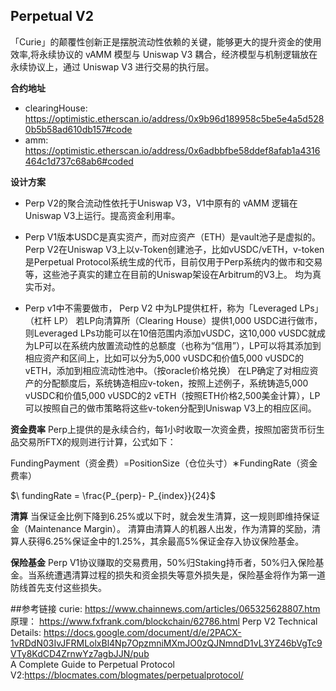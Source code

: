 ## Perpetual V2
「Curie」的颠覆性创新正是摆脱流动性依赖的关键，能够更大的提升资金的使用效率,将永续协议的 vAMM 模型与 Uniswap V3 耦合，经济模型与机制逻辑放在永续协议上，通过 Uniswap V3 进行交易的执行层。

**合约地址**
  - clearingHouse: https://optimistic.etherscan.io/address/0x9b96d189958c5be5e4a5d5280b5b58ad610db157#code
 - amm: https://optimistic.etherscan.io/address/0x6adbbfbe58ddef8afab1a4316464c1d737c68ab6#coded

**设计方案**
- Perp V2的聚合流动性依托于Uniswap V3，V1中原有的 vAMM 逻辑在Uniswap V3上运行。提高资金利用率。

- Perp V1版本USDC是真实资产，而对应资产（ETH）是vault池子是虚拟的。
Perp V2在Uniswap V3上以v-Token创建池子，比如vUSDC/vETH，v-token是Perpetual Protocol系统生成的代币，目前仅用于Perp系统内的做市和交易等，这些池子真实的建立在目前的Uniswap架设在Arbitrum的V3上。 均为真实币对。

- Perp v1中不需要做市， Perp V2 中为LP提供杠杆，称为「Leveraged LPs」（杠杆 LP）
若LP向清算所（Clearing House）提供1,000 USDC进行做市，则Leveraged LPs功能可以在10倍范围内添加vUSDC，这10,000 vUSDC就成为LP可以在系统内放置流动性的总额度（也称为“信用”），LP可以将其添加到相应资产和区间上，比如可以分为5,000 vUSDC和价值5,000 vUSDC的vETH，添加到相应流动性池中。（按oracle价格兑换）
在LP确定了对相应资产的分配额度后，系统铸造相应v-token，按照上述例子，系统铸造5,000 vUSDC和价值5,000 vUSDC的2 vETH（按照ETH价格2,500美金计算），LP可以按照自己的做市策略将这些v-token分配到Uniswap V3上的相应区间。

**资金费率**
Perp上提供的是永续合约，每1小时收取一次资金费，按照加密货币衍生品交易所FTX的规则进行计算，公式如下：

FundingPayment（资金费）=PositionSize（仓位头寸）∗FundingRate（资金费率）

$\ fundingRate = \frac{P_{perp}- P_{index}}{24}$   


**清算**
当保证金比例下降到6.25%或以下时，就会发生清算，这一规则即维持保证金（Maintenance Margin）。
清算由清算人的机器人出发，作为清算的奖励，清算人获得6.25%保证金中的1.25%，其余最高5%保证金存入协议保险基金。

**保险基金**
Perp V1协议赚取的交易费用，50%归Staking持币者，50%归入保险基金。当系统遭遇清算过程的损失和资金损失等意外损失是，保险基金将作为第一道防线首先支付这些损失。  



##参考链接
curie: https://www.chainnews.com/articles/065325628807.htm
原理： https://www.fxfrank.com/blockchain/62786.html
Perp V2 Technical Details: https://docs.google.com/document/d/e/2PACX-1vRDdN03IvJFRMLolxBl4Np7OpzmniMXmJO0zQJNmndD1vL3YZ46bVgTc9VTy8KdCD4ZrnwYz7agbJJN/pub  
A Complete Guide to Perpetual Protocol V2:https://blocmates.com/blogmates/perpetualprotocol/

